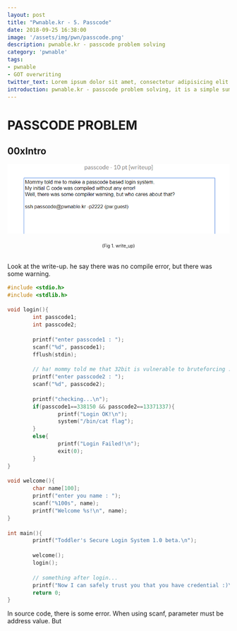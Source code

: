 ```yaml
---
layout: post
title: "Pwnable.kr - 5. Passcode"
date: 2018-09-25 16:38:00
image: '/assets/img/pwn/passcode.png'
description: pwnable.kr - passcode problem solving
category: 'pwnable'
tags:
- pwnable
- GOT overwriting
twitter_text: Lorem ipsum dolor sit amet, consectetur adipisicing elit.
introduction: pwnable.kr - passcode problem solving, it is a simple summary that i solve the passcode problem to study pwnable 
---
```


# PASSCODE PROBLEM

## 00xIntro

![problem](/assets/img/pwn/passcode/writeup.PNG "write_up")
<center><font size="0.5em">(Fig 1. write_up)</font></center><br>

Look at the write-up. he say there was no compile error, but there was some warning. 

~~~c
#include <stdio.h>
#include <stdlib.h>

void login(){
        int passcode1;
        int passcode2;

        printf("enter passcode1 : ");
        scanf("%d", passcode1);
        fflush(stdin);

        // ha! mommy told me that 32bit is vulnerable to bruteforcing :)
        printf("enter passcode2 : ");
        scanf("%d", passcode2);

        printf("checking...\n");
        if(passcode1==338150 && passcode2==13371337){
                printf("Login OK!\n");
                system("/bin/cat flag");
        }
        else{
                printf("Login Failed!\n");
                exit(0);
        }
}

void welcome(){
        char name[100];
        printf("enter you name : ");
        scanf("%100s", name);
        printf("Welcome %s!\n", name);
}

int main(){
        printf("Toddler's Secure Login System 1.0 beta.\n");

        welcome();
        login();

        // something after login...
        printf("Now I can safely trust you that you have credential :)\n");
        return 0;
}
~~~

In source code, there is some error. When using scanf, parameter must be address value. But 